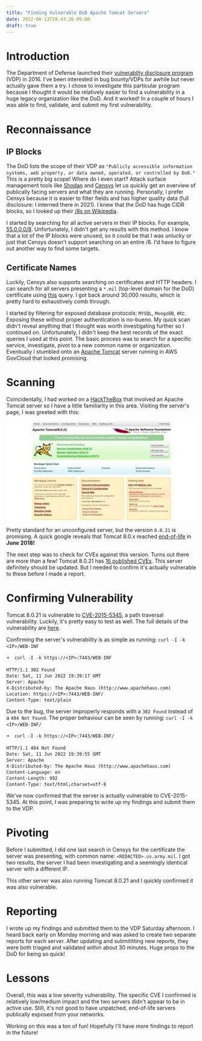 ```yaml
---
title: "Finding Vulnerable DoD Apache Tomcat Servers"
date: 2022-06-13T18:43:26-05:00
draft: true
---
```


# Introduction

The Department of Defense launched their [vulnerablity disclosure program](https://hackerone.com/deptofdefense) (VDP) in 2016. I've been interested in bug bounty/VDPs for awhile but never actually gave them a try. I chose to investigate this particular program because I thought it would be relatively easier to find a vulnerability in a huge legacy organization like the DoD. And it worked! In a couple of hours I was able to find, validate, and submit my first vulnerability.

# Reconnaissance

## IP Blocks

The DoD lists the scope of their VDP as ``"Publicly accessible information systems, web property, or data owned, operated, or controlled by DoD."`` This is a pretty big scope! Where do I even start? Attack surface management tools like [Shodan](https://www.shodan.io/) and [Censys](https://search.censys.io/) let us quickly get an overview of publically facing servers and what they are running. Personally, I prefer Censys because it is easier to filter fields and has higher quality data (full disclosure: I interned there in 2021). I knew that the DoD has huge CIDR blocks, so I looked up their [/8s on Wikipedia](https://en.wikipedia.org/wiki/List_of_assigned_/8_IPv4_address_blocks#List_of_assigned_/8_blocks_to_the_United_States_Department_of_Defense).

I started by searching for all active servers in their IP blocks. For example, [55.0.0.0/8](https://search.censys.io/search?resource=hosts&sort=RELEVANCE&per_page=25&virtual_hosts=EXCLUDE&q=ip%3A+55.0.0.0%2F8). Unfortunately, I didn't get any results with this method. I know that a lot of the IP blocks were unused, so it could be that I was unlucky or just that Censys doesn't support searching on an entire /8. I'd have to figure out another way to find some targets.

## Certificate Names

Luckily, Censys also supports searching on certificates and HTTP headers. I can search for all servers presenting a ``*.mil`` (top-level domain for the DoD) certificate using [this](https://search.censys.io/search?resource=hosts&sort=RELEVANCE&per_page=25&virtual_hosts=EXCLUDE&q=services.tls.certificates.leaf_data.subject.common_name%3A+*.mil) query. I got back around 30,000 results, which is pretty hard to exhaustively comb through.

I started by filtering for exposed database protocols: ``MYSQL``, ``MongoDB``, etc. Exposing these without proper authentication is no-bueno. My quick scan didn't reveal anything that I thought was worth investigating further so I continued on. Unfortunately, I didn't keep the best records of the exact queries I used at this point. The basic process was to search for a specific service, investigate, pivot to a new common name or organization. Eventually I stumbled onto an [Apache Tomcat](https://tomcat.apache.org/) server running in AWS GovCloud that looked promising.


# Scanning

Coincidentally, I had worked on a [HackTheBox](https://arkanoidctf.medium.com/hackthebox-writeup-jerry-aa2b992917a7) that involved an Apache Tomcat server so I have a little familiarity in this area. Visiting the server's page, I was greeted with this:

![homepage](/img/website.png)

Pretty standard for an unconfigured server, but the version ``8.0.21`` is promising. A quick google reveals that Tomcat 8.0.x reached [end-of-life](https://tomcat.apache.org/tomcat-80-eol.html) in **June 2018!** 

The next step was to check for CVEs against this version. Turns out there are more than a few! Tomcat 8.0.21 has [16 published CVEs](https://www.cvedetails.com/vulnerability-list.php?vendor_id=45&product_id=887&version_id=540778&page=1&hasexp=0&opdos=0&opec=0&opov=0&opcsrf=0&opgpriv=0&opsqli=0&opxss=0&opdirt=0&opmemc=0&ophttprs=0&opbyp=0&opfileinc=0&opginf=0&cvssscoremin=0&cvssscoremax=0&year=0&month=0&cweid=0&order=3&trc=16&sha=25e452bacc35f15fb25b5d9df0121acfe6a4f72b). This server definitely should be updated. But I needed to confirm it's actually vulnerable to these before I made a report.

# Confirming Vulnerability

Tomcat 8.0.21 is vulnerable to [CVE-2015-5345](https://nvd.nist.gov/vuln/detail/CVE-2015-5345), a path traversal vulnerability. Luckily, it's pretty easy to test as well. The full details of the vulnerability are [here](https://hackdefense.com/publications/cve-2015-5345-apache-tomcat-vulnerability/).

Confirming the server's vulnerability is as simple as running: ``curl -I -k <IP>/WEB-INF``

```
➜  curl -I -k https://<IP>:7443/WEB-INF

HTTP/1.1 302 Found
Date: Sat, 11 Jun 2022 19:39:17 GMT
Server: Apache
X-Distributed-by: The Apache Haus (http://www.apachehaus.com)
Location: https://<IP>:7443/WEB-INF/
Content-Type: text/plain
```

Due to the bug, the server improperly responds with a ``302 Found`` instead of a ``404 Not Found``. The proper behaviour can be seen by running: ``curl -I -k <IP>/WEB-INF/``

```
➜  curl -I -k https://<IP>:7443/WEB-INF/

HTTP/1.1 404 Not Found
Date: Sat, 11 Jun 2022 19:39:55 GMT
Server: Apache
X-Distributed-by: The Apache Haus (http://www.apachehaus.com)
Content-Language: en
Content-Length: 992
Content-Type: text/html;charset=utf-8

```

We've now confirmed that the server is actually vulnerable to CVE-2015-5345. At this point, I was preparing to write up my findings and submit them to the VDP. 


# Pivoting

Before I submitted, I did one last search in Censys for the certificate the server was presenting, with common name: ``<REDACTED>.us.army.mil``. I got two results, the server I had been investigating and a seemingly identical server with a different IP. 

This other server was also running Tomcat 8.0.21 and I quickly confirmed it was also vulnerable.

# Reporting

I wrote up my findings and submitted them to the VDP Saturday afternoon. I heard back early on Monday morning and was asked to create two separate reports for each server. After updating and submititting new reports, they were both triaged and validated within about 30 minutes. Huge props to the DoD for being so quick!


# Lessons

Overall, this was a low severity vulnerability. The specific CVE I confirmed is relatively low/medium impact and the two servers didn't appear to be in active use. Still, it's not good to have unpatched, end-of-life servers publically exposed from your networks.

Working on this was a ton of fun! Hopefully I'll have more findings to report in the future!
